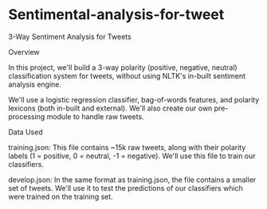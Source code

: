 # Sentimental-analysis-for-tweet
3-Way Sentiment Analysis for Tweets

Overview

In this project, we'll build a 3-way polarity (positive, negative, neutral) classification system for tweets, without using NLTK's in-built sentiment analysis engine.

We'll use a logistic regression classifier, bag-of-words features, and polarity lexicons (both in-built and external). We'll also create our own pre-processing module to handle raw tweets.

Data Used

training.json: This file contains ~15k raw tweets, along with their polarity labels (1 = positive, 0 = neutral, -1 = negative). We'll use this file to train our classifiers.

develop.json: In the same format as training.json, the file contains a smaller set of tweets. We'll use it to test the predictions of our classifiers which were trained on the training set.



